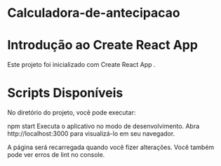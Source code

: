 # Calculadora-de-antecipacao

# Introdução ao Create React App

Este projeto foi inicializado com Create React App .

# Scripts Disponíveis

No diretório do projeto, você pode executar:

npm start
Executa o aplicativo no modo de desenvolvimento.
Abra http://localhost:3000 para visualizá-lo em seu navegador.

A página será recarregada quando você fizer alterações.
Você também pode ver erros de lint no console.
